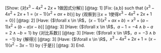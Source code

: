 [Show: {对$x^3-4x^2+2x+1$做因式分解}] [@tag: 1]
[Fix: {a,b} such that {$x^3-4x^2+2x+1=(x-1)(x^2+ax+b)$}] by {观察到$\exists x=1$使得$x^3-4x^2+2x+1=0$}] [@tag: 2]
[Have: {$\forall x \in \R$，$(x-1)(x^2+ax+b)=x^3+(a-1)x^2+(b-a)x-b$}] [@tag: 3]
[Have: {$\forall x \in \R$，$a-1=-4 \land b-a=2 \land -b=1$} by {对比系数}] [@tag: 3]
[Have: {$\forall x \in \R$，$a=-3 \land b=-1$} by {解得}] [@tag: 3]
[Have: {$\forall x \in \R$，$x^3-4x^2+2x+1=(x-1)(x^2-3x-1)$} by {于是}] [@tag: 3]
End.
